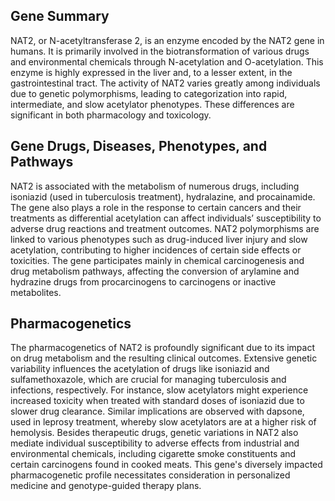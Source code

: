 ## Gene Summary
NAT2, or N-acetyltransferase 2, is an enzyme encoded by the NAT2 gene in humans. It is primarily involved in the biotransformation of various drugs and environmental chemicals through N-acetylation and O-acetylation. This enzyme is highly expressed in the liver and, to a lesser extent, in the gastrointestinal tract. The activity of NAT2 varies greatly among individuals due to genetic polymorphisms, leading to categorization into rapid, intermediate, and slow acetylator phenotypes. These differences are significant in both pharmacology and toxicology.

## Gene Drugs, Diseases, Phenotypes, and Pathways
NAT2 is associated with the metabolism of numerous drugs, including isoniazid (used in tuberculosis treatment), hydralazine, and procainamide. The gene also plays a role in the response to certain cancers and their treatments as differential acetylation can affect individuals’ susceptibility to adverse drug reactions and treatment outcomes. NAT2 polymorphisms are linked to various phenotypes such as drug-induced liver injury and slow acetylation, contributing to higher incidences of certain side effects or toxicities. The gene participates mainly in chemical carcinogenesis and drug metabolism pathways, affecting the conversion of arylamine and hydrazine drugs from procarcinogens to carcinogens or inactive metabolites.

## Pharmacogenetics
The pharmacogenetics of NAT2 is profoundly significant due to its impact on drug metabolism and the resulting clinical outcomes. Extensive genetic variability influences the acetylation of drugs like isoniazid and sulfamethoxazole, which are crucial for managing tuberculosis and infections, respectively. For instance, slow acetylators might experience increased toxicity when treated with standard doses of isoniazid due to slower drug clearance. Similar implications are observed with dapsone, used in leprosy treatment, whereby slow acetylators are at a higher risk of hemolysis. Besides therapeutic drugs, genetic variations in NAT2 also mediate individual susceptibility to adverse effects from industrial and environmental chemicals, including cigarette smoke constituents and certain carcinogens found in cooked meats. This gene's diversely impacted pharmacogenetic profile necessitates consideration in personalized medicine and genotype-guided therapy plans.
